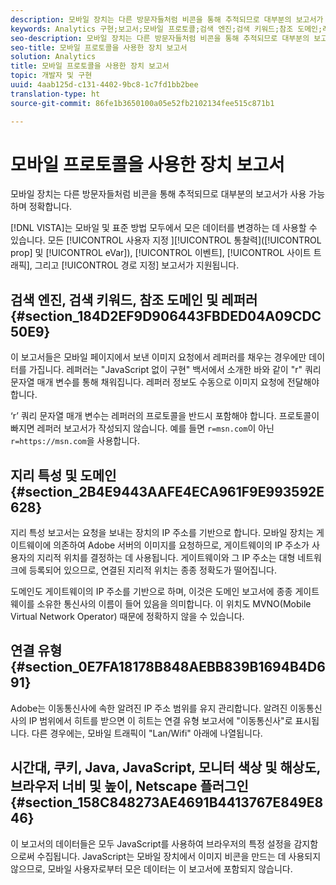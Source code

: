 ```yaml
---
description: 모바일 장치는 다른 방문자들처럼 비콘을 통해 추적되므로 대부분의 보고서가 사용 가능하며 정확합니다.
keywords: Analytics 구현;보고서;모바일 프로토콜;검색 엔진;검색 키워드;참조 도메인;레퍼러;geosegmentation;도메인;연결 유형;표준 시간대;쿠키;java;javascript;모니터 색상;모니터 해상도;브라우저 너비;높이;netscape 플러그인
seo-description: 모바일 장치는 다른 방문자들처럼 비콘을 통해 추적되므로 대부분의 보고서가 사용 가능하며 정확합니다.
seo-title: 모바일 프로토콜을 사용한 장치 보고서
solution: Analytics
title: 모바일 프로토콜을 사용한 장치 보고서
topic: 개발자 및 구현
uuid: 4aab125d-c131-4402-9bc8-1c7fd1bb2bee
translation-type: ht
source-git-commit: 86fe1b3650100a05e52fb2102134fee515c871b1

---
```



# 모바일 프로토콜을 사용한 장치 보고서

모바일 장치는 다른 방문자들처럼 비콘을 통해 추적되므로 대부분의 보고서가 사용 가능하며 정확합니다.

[!DNL VISTA]는 모바일 및 표준 방법 모두에서 모은 데이터를 변경하는 데 사용할 수 있습니다. 모든 [!UICONTROL 사용자 지정 ][!UICONTROL 통찰력]([!UICONTROL prop] 및 [!UICONTROL eVar]), [!UICONTROL 이벤트], [!UICONTROL 사이트 트래픽], 그리고 [!UICONTROL 경로 지정] 보고서가 지원됩니다.

## 검색 엔진, 검색 키워드, 참조 도메인 및 레퍼러 {#section_184D2EF9D906443FBDED04A09CDC50E9}

이 보고서들은 모바일 페이지에서 보낸 이미지 요청에서 레퍼러를 채우는 경우에만 데이터를 가집니다. 레퍼러는 "JavaScript 없이 구현" 백서에서 소개한 바와 같이 "r" 쿼리 문자열 매개 변수를 통해 채워집니다. 레퍼러 정보도 수동으로 이미지 요청에 전달해야 합니다.

‘r’ 쿼리 문자열 매개 변수는 레퍼러의 프로토콜을 반드시 포함해야 합니다. 프로토콜이 빠지면 레퍼러 보고서가 작성되지 않습니다. 예를 들면 `r=msn.com`이 아닌 `r=https://msn.com`을 사용합니다.

## 지리 특성 및 도메인 {#section_2B4E9443AAFE4ECA961F9E993592E628}

지리 특성 보고서는 요청을 보내는 장치의 IP 주소를 기반으로 합니다. 모바일 장치는 게이트웨이에 의존하여 Adobe 서버의 이미지를 요청하므로, 게이트웨이의 IP 주소가 사용자의 지리적 위치를 결정하는 데 사용됩니다. 게이트웨이와 그 IP 주소는 대형 네트워크에 등록되어 있으므로, 연결된 지리적 위치는 종종 정확도가 떨어집니다.

도메인도 게이트웨이의 IP 주소를 기반으로 하며, 이것은 도메인 보고서에 종종 게이트웨이를 소유한 통신사의 이름이 들어 있음을 의미합니다. 이 위치도 MVNO(Mobile Virtual Network Operator) 때문에 정확하지 않을 수 있습니다.

## 연결 유형 {#section_0E7FA18178B848AEBB839B1694B4D691}

Adobe는 이동통신사에 속한 알려진 IP 주소 범위를 유지 관리합니다. 알려진 이동통신사의 IP 범위에서 히트를 받으면 이 히트는 연결 유형 보고서에 "이동통신사"로 표시됩니다. 다른 경우에는, 모바일 트래픽이 "Lan/Wifi" 아래에 나열됩니다.

## 시간대, 쿠키, Java, JavaScript, 모니터 색상 및 해상도, 브라우저 너비 및 높이, Netscape 플러그인 {#section_158C848273AE4691B4413767E849E846}

이 보고서의 데이터들은 모두 JavaScript를 사용하여 브라우저의 특정 설정을 감지함으로써 수집됩니다. JavaScript는 모바일 장치에서 이미지 비콘을 만드는 데 사용되지 않으므로, 모바일 사용자로부터 모은 데이터는 이 보고서에 포함되지 않습니다.
